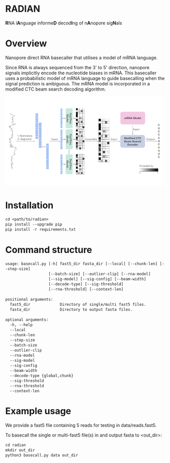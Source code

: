 # RADIAN

**R**NA l**A**nguage informe**D** decod**I**ng of n**A**nopore sig**N**als

# Overview

Nanopore direct RNA basecaller that utilises a model of mRNA language.

Since RNA is always sequenced from the 3' to 5' direction, nanopore signals implicitly encode the nucleotide biases in mRNA.  This basecaller uses a probabilistic model of mRNA language to guide basecalling when the signal prediction is ambiguous.  The mRNA model is incorporated in a modified CTC beam search decoding algorithm.

![RADIAN architecture](arch.png?raw=true)


# Installation

```
cd <path/to/radian>
pip install --upgrade pip
pip install -r requirements.txt
```

# Command structure

```
usage: basecall.py [-h] fast5_dir fasta_dir [--local] [--chunk-len] [--step-size]
                   [--batch-size] [--outlier-clip] [--rna-model]
                   [--sig-model] [--sig-config] [--beam-width]
                   [--decode-type] [--sig-threshold]
                   [--rna-threshold] [--context-len]

positional arguments:
  fast5_dir             Directory of single/multi fast5 files.
  fasta_dir             Directory to output fasta files.

optional arguments:
  -h, --help
  --local
  --chunk-len
  --step-size
  --batch-size
  --outlier-clip
  --rna-model
  --sig-model
  --sig-config
  --beam-width
  --decode-type {global,chunk}
  --sig-threshold
  --rna-threshold
  --context-len
```

# Example usage

We provide a fast5 file containing 5 reads for testing in data/reads.fast5.

To basecall the single or multi-fast5 file(s) in <data> and output fasta to <out_dir>:
```
cd radian
mkdir out_dir
python3 basecall.py data out_dir
```
